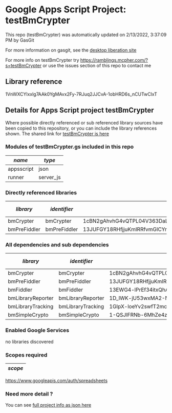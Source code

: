 # Google Apps Script Project: testBmCrypter
This repo (testBmCrypter) was automatically updated on 2/13/2022, 3:37:09 PM by GasGit

For more information on gasgit, see the [desktop liberation site](https://ramblings.mcpher.com/drive-sdk-and-github/migrategasgit/ "desktop liberation")

For more info on testBmCrypter try https://ramblings.mcpher.com/?s=testBmCrypter or use the issues section of this repo to contact me
## Library reference
1VnWXCYlxxlg7AAk0YgMAvx2Fy-7RJuq2JJCvA-1obHRD6s_nCUTwClxT


## Details for Apps Script project testBmCrypter
Where possible directly referenced or sub referenced library sources have been copied to this repository, or you can include the library references shown. 
The shared link for [testBmCrypter is here](https://script.google.com/d/1VnWXCYlxxlg7AAk0YgMAvx2Fy-7RJuq2JJCvA-1obHRD6s_nCUTwClxT/edit?usp=sharing "open in the GAS IDE")

### Modules of testBmCrypter.gs included in this repo
*name*|*type*
--- | --- 
appsscript| json
runner| server_js
### Directly referenced libraries
*library*|*identifier*|*key*|*version*|*dev mode*|*source*|
--- | --- | --- | --- | --- | --- 
bmCrypter| bmCrypter|1cBN2gAhvhG4vQTPL04V363DaL19TbHRMydR1pVfn2Wju6PuypdukZAFK|0|no|[here](libraries/bmCrypter "library source")
bmPreFiddler| bmPreFiddler|13JUFGY18RHfjjuKmIRRfvmGlCYrEkEtN6uUm-iLUcxOUFRJD-WBX-tkR|30|no|[here](libraries/bmPreFiddler "library source")
### All dependencies and sub dependencies
*library*|*identifier*|*key*|*version*|*dev mode*|*source*|
--- | --- | --- | --- | --- | --- 
bmCrypter| bmCrypter|1cBN2gAhvhG4vQTPL04V363DaL19TbHRMydR1pVfn2Wju6PuypdukZAFK|0|no|[here](libraries/bmCrypter "library source")
bmPreFiddler| bmPreFiddler|13JUFGY18RHfjjuKmIRRfvmGlCYrEkEtN6uUm-iLUcxOUFRJD-WBX-tkR|31|no|[here](libraries/bmPreFiddler "library source")
bmFiddler| bmFiddler|13EWG4-lPrEf34itxQhAQ7b9JEbmCBfO8uE4Mhr99CHi3Pw65oxXtq-rU|26|no|[here](libraries/bmFiddler "library source")
bmLibraryReporter| bmLibraryReporter|1D_lWK-jU53wxMA2-NxSjiyu7Uze_GDDqBKTsQnCgPhyUmmSLv0bfTNPX|0|no|[here](libraries/bmLibraryReporter "library source")
bmLibraryTracking| bmLibraryTracking|1GIpX-loeYv2swfT2mcYCUvduAXtoYdzenzIYXt4M_1YLmlN7eMrO1h_P|7|no|[here](libraries/bmLibraryTracking "library source")
bmSimpleCrypto| bmSimpleCrypto|1-QSJlFRNb-6MhZe4zra6tbTTriX_IHbZ7X3nNoFfKtlkA3DrbY-Z-S4i|5|no|[here](libraries/bmSimpleCrypto "library source")
### Enabled Google Services
no libraries discovered
### Scopes required
*scope*|
--- |
https://www.googleapis.com/auth/spreadsheets
### Need more detail ?
You can see [full project info as json here](info.json)
